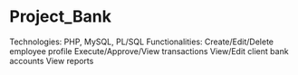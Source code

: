 # Project_Bank

Technologies: PHP, MySQL, PL/SQL
Functionalities:
Create/Edit/Delete employee profile
Execute/Approve/View transactions
View/Edit client bank accounts
View reports
